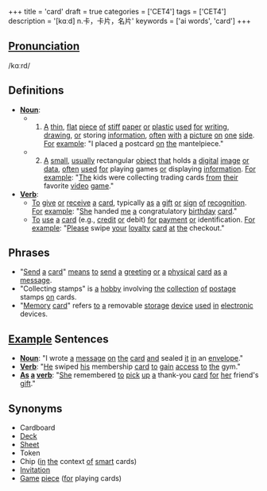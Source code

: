 +++
title = 'card'
draft = true
categories = ['CET4']
tags = ['CET4']
description = '[kɑːd] n.卡，卡片，名片'
keywords = ['ai words', 'card']
+++

## [Pronunciation](/post/pronunciation/)
/kɑːrd/

## Definitions
- **[Noun](/post/noun/)**: 
    - 1. [A](/post/a/) [thin](/post/thin/), [flat](/post/flat/) [piece](/post/piece/) [of](/post/of/) [stiff](/post/stiff/) [paper](/post/paper/) [or](/post/or/) [plastic](/post/plastic/) [used](/post/used/) [for](/post/for/) [writing](/post/writing/), [drawing](/post/drawing/), [or](/post/or/) storing [information](/post/information/), [often](/post/often/) [with](/post/with/) [a](/post/a/) [picture](/post/picture/) [on](/post/on/) [one](/post/one/) [side](/post/side/). [For](/post/for/) [example](/post/example/): "I placed [a](/post/a/) postcard [on](/post/on/) [the](/post/the/) mantelpiece."
    - 2. [A](/post/a/) [small](/post/small/), [usually](/post/usually/) rectangular [object](/post/object/) [that](/post/that/) holds [a](/post/a/) [digital](/post/digital/) [image](/post/image/) [or](/post/or/) [data](/post/data/), [often](/post/often/) [used](/post/used/) [for](/post/for/) playing games [or](/post/or/) displaying [information](/post/information/). [For](/post/for/) [example](/post/example/): "[The](/post/the/) kids were collecting trading cards [from](/post/from/) [their](/post/their/) favorite [video](/post/video/) [game](/post/game/)."
- **[Verb](/post/verb/)**: 
    - [To](/post/to/) [give](/post/give/) [or](/post/or/) [receive](/post/receive/) [a](/post/a/) [card](/post/card/), typically [as](/post/as/) [a](/post/a/) [gift](/post/gift/) [or](/post/or/) [sign](/post/sign/) [of](/post/of/) [recognition](/post/recognition/). [For](/post/for/) [example](/post/example/): "[She](/post/she/) handed [me](/post/me/) [a](/post/a/) congratulatory [birthday](/post/birthday/) [card](/post/card/)."
    - [To](/post/to/) [use](/post/use/) [a](/post/a/) [card](/post/card/) (e.g., [credit](/post/credit/) [or](/post/or/) debit) [for](/post/for/) [payment](/post/payment/) [or](/post/or/) identification. [For](/post/for/) [example](/post/example/): "[Please](/post/please/) swipe [your](/post/your/) [loyalty](/post/loyalty/) [card](/post/card/) [at](/post/at/) [the](/post/the/) checkout."

## Phrases
- "[Send](/post/send/) [a](/post/a/) [card](/post/card/)" [means](/post/means/) [to](/post/to/) [send](/post/send/) [a](/post/a/) [greeting](/post/greeting/) [or](/post/or/) [a](/post/a/) [physical](/post/physical/) [card](/post/card/) [as](/post/as/) [a](/post/a/) [message](/post/message/).
- "Collecting stamps" is [a](/post/a/) [hobby](/post/hobby/) involving [the](/post/the/) [collection](/post/collection/) [of](/post/of/) [postage](/post/postage/) stamps [on](/post/on/) cards.
- "[Memory](/post/memory/) [card](/post/card/)" refers [to](/post/to/) [a](/post/a/) removable [storage](/post/storage/) [device](/post/device/) [used](/post/used/) [in](/post/in/) [electronic](/post/electronic/) devices.

## [Example](/post/example/) Sentences
- **[Noun](/post/noun/)**: "I wrote [a](/post/a/) [message](/post/message/) [on](/post/on/) [the](/post/the/) [card](/post/card/) [and](/post/and/) sealed [it](/post/it/) [in](/post/in/) an [envelope](/post/envelope/)."
- **[Verb](/post/verb/)**: "[He](/post/he/) swiped [his](/post/his/) membership [card](/post/card/) [to](/post/to/) [gain](/post/gain/) [access](/post/access/) [to](/post/to/) [the](/post/the/) gym."
- **[As](/post/as/) [a](/post/a/) [verb](/post/verb/)**: "[She](/post/she/) remembered [to](/post/to/) [pick](/post/pick/) [up](/post/up/) [a](/post/a/) thank-you [card](/post/card/) [for](/post/for/) [her](/post/her/) friend's [gift](/post/gift/)."

## Synonyms
- Cardboard
- [Deck](/post/deck/)
- [Sheet](/post/sheet/)
- Token
- Chip ([in](/post/in/) [the](/post/the/) context [of](/post/of/) [smart](/post/smart/) cards)
- [Invitation](/post/invitation/)
- [Game](/post/game/) [piece](/post/piece/) ([for](/post/for/) playing cards)
